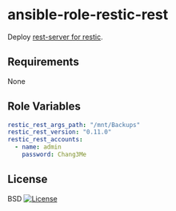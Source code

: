 # ansible-role-restic-rest

Deploy [rest-server for restic](https://github.com/restic/rest-server).

## Requirements

None

## Role Variables

```yaml
restic_rest_args_path: "/mnt/Backups"
restic_rest_version: "0.11.0"
restic_rest_accounts:
  - name: admin
    password: Chang3Me
```

## License

BSD [![License](https://raw.githubusercontent.com/donat-b/ansible-restic-rest/master/.github/license.svg?sanitize=true)](https://github.com/donat-b/ansible-restic-rest/blob/master/LICENSE)
